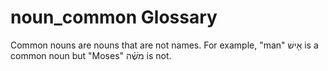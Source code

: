 # noun_common Glossary
Common nouns are nouns that are not names. For example, "man" אִ֖ישׁ is a common noun but "Moses" מֹשֶׁ֗ה is not.
